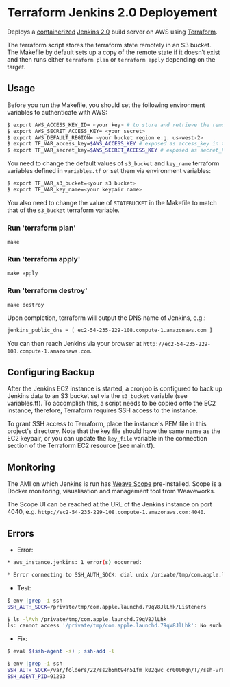 # Terraform Jenkins 2.0 Deployement

Deploys a [containerized](https://hub.docker.com/r/library/jenkins/tags/) [Jenkins 2.0](https://jenkins.io/2.0/) build server on AWS using [Terraform](https://www.terraform.io/).

The terraform script stores the terraform state remotely in an S3 bucket. The Makefile by default sets up a copy of the remote state if it doesn’t exist and then runs either `terraform plan` or `terraform apply` depending on the target.

## Usage

Before you run the Makefile, you should set the following environment variables to authenticate with AWS:
```bash
$ export AWS_ACCESS_KEY_ID= <your key> # to store and retrieve the remote state in s3.
$ export AWS_SECRET_ACCESS_KEY= <your secret>
$ export AWS_DEFAULT_REGION= <your bucket region e.g. us-west-2>
$ export TF_VAR_access_key=$AWS_ACCESS_KEY # exposed as access_key in terraform scripts
$ export TF_VAR_secret_key=$AWS_SECRET_ACCESS_KEY # exposed as secret_key in terraform scripts
```

You need to change the default values of `s3_bucket` and `key_name` terraform variables defined in `variables.tf` or set them via environment variables:
```bash
$ export TF_VAR_s3_bucket=<your s3 bucket>
$ export TF_VAR_key_name=<your keypair name>
```
You also need to change the value of `STATEBUCKET` in the Makefile to match that of the `s3_bucket` terraform variable.

### Run 'terraform plan'

    make

### Run 'terraform apply'

    make apply


### Run 'terraform destroy'

    make destroy

Upon completion, terraform will output the DNS name of Jenkins, e.g.:
```bash
jenkins_public_dns = [ ec2-54-235-229-108.compute-1.amazonaws.com ]
```
You can then reach Jenkins via your browser at `http://ec2-54-235-229-108.compute-1.amazonaws.com`.

## Configuring Backup

After the Jenkins EC2 instance is started, a cronjob is configured to back up Jenkins data to an S3 bucket set via the `s3_bucket` variable (see variables.tf). To accomplish this, a script needs to be copied onto the EC2 instance, therefore, Terraform requires SSH access to the instance.

To grant SSH access to Terraform, place the instance's PEM file in this project's directory. Note that the key file should have the same name as the EC2 keypair, or you can update the `key_file` variable in the connection section of the Terraform EC2 resource (see main.tf).

## Monitoring

The AMI on which Jenkins is run has [Weave Scope](https://www.weave.works/products/weave-scope/) pre-installed. Scope is a Docker monitoring, visualisation and management tool from Weaveworks.

The Scope UI can be reached at the URL of the Jenkins instance on port 4040, e.g. `http://ec2-54-235-229-108.compute-1.amazonaws.com:4040`.

## Errors

  - Error:
```bash
* aws_instance.jenkins: 1 error(s) occurred:

* Error connecting to SSH_AUTH_SOCK: dial unix /private/tmp/com.apple.launchd.79qV8JlLhk/Listeners: connect: no such file or directory
```

  - Test:
```bash
$ env |grep -i ssh
SSH_AUTH_SOCK=/private/tmp/com.apple.launchd.79qV8JlLhk/Listeners

$ ls -lAvh /private/tmp/com.apple.launchd.79qV8JlLhk
ls: cannot access '/private/tmp/com.apple.launchd.79qV8JlLhk': No such file or directory
```

  - Fix:
```bash
$ eval $(ssh-agent -s) ; ssh-add -l

$ env |grep -i ssh
SSH_AUTH_SOCK=/var/folders/22/ss2b5mt94n51fm_k02qwc_cr0000gn/T//ssh-vrLmstCdQRz8/agent.91292
SSH_AGENT_PID=91293
```
